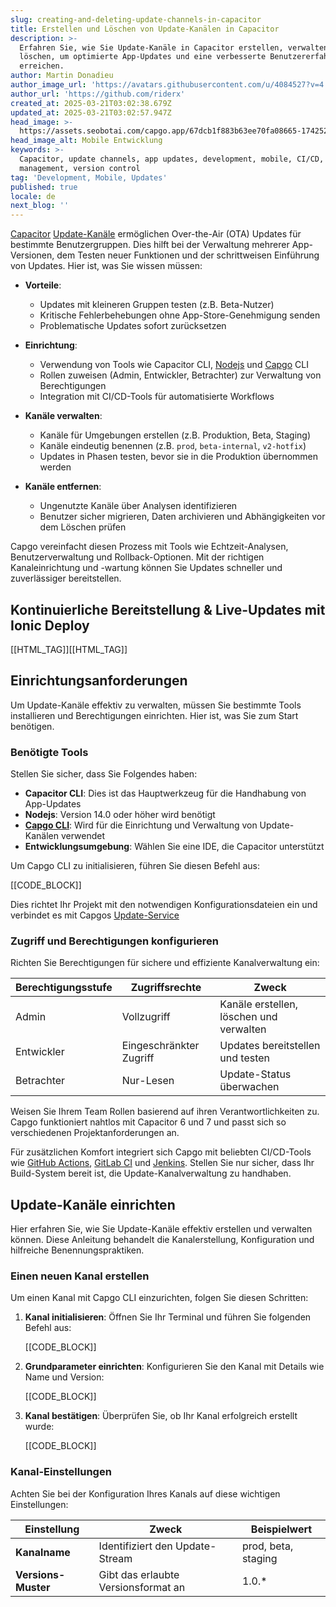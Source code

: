 ```yaml
---
slug: creating-and-deleting-update-channels-in-capacitor
title: Erstellen und Löschen von Update-Kanälen in Capacitor
description: >-
  Erfahren Sie, wie Sie Update-Kanäle in Capacitor erstellen, verwalten und
  löschen, um optimierte App-Updates und eine verbesserte Benutzererfahrung zu
  erreichen.
author: Martin Donadieu
author_image_url: 'https://avatars.githubusercontent.com/u/4084527?v=4'
author_url: 'https://github.com/riderx'
created_at: 2025-03-21T03:02:38.679Z
updated_at: 2025-03-21T03:02:57.947Z
head_image: >-
  https://assets.seobotai.com/capgo.app/67dcb1f883b63ee70fa08665-1742526177947.jpg
head_image_alt: Mobile Entwicklung
keywords: >-
  Capacitor, update channels, app updates, development, mobile, CI/CD, user
  management, version control
tag: 'Development, Mobile, Updates'
published: true
locale: de
next_blog: ''
---
```


[Capacitor](https://capacitorjscom/) [Update-Kanäle](https://capgoapp/docs/webapp/channels/) ermöglichen Over-the-Air (OTA) Updates für bestimmte Benutzergruppen. Dies hilft bei der Verwaltung mehrerer App-Versionen, dem Testen neuer Funktionen und der schrittweisen Einführung von Updates. Hier ist, was Sie wissen müssen:

-   **Vorteile**:
    
    -   Updates mit kleineren Gruppen testen (z.B. Beta-Nutzer)
    -   Kritische Fehlerbehebungen ohne App-Store-Genehmigung senden
    -   Problematische Updates sofort zurücksetzen
-   **Einrichtung**:
    
    -   Verwendung von Tools wie Capacitor CLI, [Nodejs](https://nodejsorg/en) und [Capgo](https://capgoapp/) CLI
    -   Rollen zuweisen (Admin, Entwickler, Betrachter) zur Verwaltung von Berechtigungen
    -   Integration mit CI/CD-Tools für automatisierte Workflows
-   **Kanäle verwalten**:
    
    -   Kanäle für Umgebungen erstellen (z.B. Produktion, Beta, Staging)
    -   Kanäle eindeutig benennen (z.B. `prod`, `beta-internal`, `v2-hotfix`)
    -   Updates in Phasen testen, bevor sie in die Produktion übernommen werden
-   **Kanäle entfernen**:
    
    -   Ungenutzte Kanäle über Analysen identifizieren
    -   Benutzer sicher migrieren, Daten archivieren und Abhängigkeiten vor dem Löschen prüfen

Capgo vereinfacht diesen Prozess mit Tools wie Echtzeit-Analysen, Benutzerverwaltung und Rollback-Optionen. Mit der richtigen Kanaleinrichtung und -wartung können Sie Updates schneller und zuverlässiger bereitstellen.

## Kontinuierliche Bereitstellung & Live-Updates mit Ionic Deploy

[[HTML_TAG]][[HTML_TAG]]

## Einrichtungsanforderungen

Um Update-Kanäle effektiv zu verwalten, müssen Sie bestimmte Tools installieren und Berechtigungen einrichten. Hier ist, was Sie zum Start benötigen.

### Benötigte Tools

Stellen Sie sicher, dass Sie Folgendes haben:

-   **Capacitor CLI**: Dies ist das Hauptwerkzeug für die Handhabung von App-Updates
-   **Nodejs**: Version 14.0 oder höher wird benötigt
-   **[Capgo CLI](https://capgoapp/docs/cli/commands)**: Wird für die Einrichtung und Verwaltung von Update-Kanälen verwendet
-   **Entwicklungsumgebung**: Wählen Sie eine IDE, die Capacitor unterstützt

Um Capgo CLI zu initialisieren, führen Sie diesen Befehl aus:

[[CODE_BLOCK]]

Dies richtet Ihr Projekt mit den notwendigen Konfigurationsdateien ein und verbindet es mit Capgos [Update-Service](https://capgoapp/docs/plugin/cloud-mode/manual-update/)

### Zugriff und Berechtigungen konfigurieren

Richten Sie Berechtigungen für sichere und effiziente Kanalverwaltung ein:

| **Berechtigungsstufe** | **Zugriffsrechte** | **Zweck** |
| --- | --- | --- |
| Admin | Vollzugriff | Kanäle erstellen, löschen und verwalten |
| Entwickler | Eingeschränkter Zugriff | Updates bereitstellen und testen |
| Betrachter | Nur-Lesen | Update-Status überwachen |

Weisen Sie Ihrem Team Rollen basierend auf ihren Verantwortlichkeiten zu. Capgo funktioniert nahtlos mit Capacitor 6 und 7 und passt sich so verschiedenen Projektanforderungen an.

Für zusätzlichen Komfort integriert sich Capgo mit beliebten CI/CD-Tools wie [GitHub Actions](https://docsgithubcom/actions), [GitLab CI](https://docsgitlabcom/ee/ci/) und [Jenkins](https://wwwjenkinsio/). Stellen Sie nur sicher, dass Ihr Build-System bereit ist, die Update-Kanalverwaltung zu handhaben.

## Update-Kanäle einrichten

Hier erfahren Sie, wie Sie Update-Kanäle effektiv erstellen und verwalten können. Diese Anleitung behandelt die Kanalerstellung, Konfiguration und hilfreiche Benennungspraktiken.

### Einen neuen Kanal erstellen

Um einen Kanal mit Capgo CLI einzurichten, folgen Sie diesen Schritten:

1.  **Kanal initialisieren**: Öffnen Sie Ihr Terminal und führen Sie folgenden Befehl aus:
    
    [[CODE_BLOCK]]
    
2.  **Grundparameter einrichten**: Konfigurieren Sie den Kanal mit Details wie Name und Version:
    
    [[CODE_BLOCK]]
    
3.  **Kanal bestätigen**: Überprüfen Sie, ob Ihr Kanal erfolgreich erstellt wurde:
    
    [[CODE_BLOCK]]
    

### Kanal-Einstellungen

Achten Sie bei der Konfiguration Ihres Kanals auf diese wichtigen Einstellungen:

| Einstellung | Zweck | Beispielwert |
| --- | --- | --- |
| **Kanalname** | Identifiziert den Update-Stream | prod, beta, staging |
| **Versions-Muster** | Gibt das erlaubte Versionsformat an | 1.0.* |